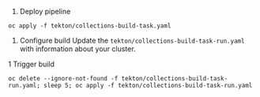 
1. Deploy pipeline
```
oc apply -f tekton/collections-build-task.yaml
```

1. Configure build
Update the `tekton/collections-build-task-run.yaml` with information about your cluster.

1 Trigger build
```
oc delete --ignore-not-found -f tekton/collections-build-task-run.yaml; sleep 5; oc apply -f tekton/collections-build-task-run.yaml
```
